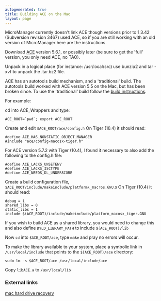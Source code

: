 ```yaml
---
autogenerated: true
title: Building ACE on the Mac
layout: page
---
```


MicroManager currently doesn't link ACE though versions prior to 1.3.42
(Subversion revision 3467) used ACE, so if you are still working with an
old version of MicroManager here are the instructions.

Download [ACE](http://download.dre.vanderbilt.edu/) version 5.6.1, or
possibly later (be sure to get the 'full' version, you only need ACE, no
TAO).

Unpack in a logical place (for instance: /usr/local/src) use bunzip2 and
tar -xvf to unpack the .tar.bz2 file.

ACE has an autotools build mechanism, and a 'traditional' build. The
autotools build worked with ACE version 5.5 on the Mac, but has been
broken since. To use the 'traditional' build follow the [build
instructions](http://www.dre.vanderbilt.edu/~schmidt/DOC_ROOT/ACE/ACE-INSTALL.html#aceinstall).

For example:

cd into ACE\_Wrappers and type:
```
ACE_ROOT=`pwd`; export ACE_ROOT
```
Create and edit `$ACE_ROOT/ace/config.h` On Tiger (10.4) it should read:

```
#define ACE_HAS_NONSTATIC_OBJECT_MANAGER
#include "ace/config-macosx-tiger.h"
```

For ACE version 5.7.2 with Tiger (10.4), I found it necessary to also
add the following to the config.h file:

```
#define ACE_LACKS_UNSETENV
#define ACE_LACKS_ISCTYPE
#define ACE_NEEDS_DL_UNDERSCORE
```

Create a build configuration file,
`$ACE_ROOT/include/makeinclude/platform\_macros.GNU`.s
On Tiger (10.4) it should read:

```
debug = 1
shared_libs = 0
static_libs = 1
include $(ACE_ROOT)/include/makeinclude/platform_macosx_tiger.GNU
```

If you wish to build ACE as a shared library, you would need to change
this and also define `DYLD_LIBRARY_PATH` to include `$(ACE_ROOT)/lib`

Now `cd` into `$ACE_ROOT/ace`, type `make` and pray no errors will occur.

To make the library available to your system, place a symbolic link in
`/usr/local/include` that points to the `$(ACE_ROOT)/ace` directory:  
```
sudo ln -s $ACE_ROOT/ace /usr/local/include/ace
```

Copy `libACE.a` to `/usr/local/lib`

### External links

[mac hard drive
recovery](http://mackeeper.zeobit.com/mac-photo-recovery)

